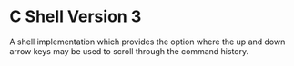 C Shell Version 3
==========

A shell implementation which provides the option where the up and down arrow keys may be used to scroll through the command history.
